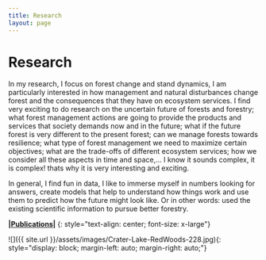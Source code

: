 ```yaml
---
title: Research
layout: page
---
```


# Research

In my research, I focus on forest change and stand dynamics, I am particularly interested in how management and natural disturbances change forest and the consequences that they have on ecosystem services. I find very exciting to do research on the uncertain future of forests and forestry; what forest management actions are going to provide the products and services that society demands now and in the future; what if the future forest is very different to the present forest; can we manage forests towards resilience; what type of forest management we need to maximize certain objectives; what are the trade-offs of different ecosystem services; how we consider all these aspects in time and space,... I know it sounds complex, it is complex! thats why it is very interesting and exciting. 

In general, I find fun in data, I like to immerse myself in numbers looking for answers, create models that help to understand how things work and use them to predict how the future might look like. Or in other words: used the existing scientific information to pursue better forestry.



**\|[Publications]({{site.url}}/research/publications-list/)\|**
{: style="text-align: center; font-size: x-large"}



![]({{ site.url }}/assets/images/Crater-Lake-RedWoods-228.jpg){: style="display: block;     margin-left: auto;     margin-right: auto;"}

